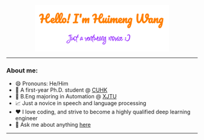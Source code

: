 <p align="center"><a href="https://echo-hmwang.github.io/"><img width="70%" alt="Hello, I'm Huimeng Wang." src="./assets/gh-readme-header.png" /></a></p>

____________________________________________
### About me:
- 😄 Pronouns: He/Him
- 🏫 A first-year Ph.D. student @ [CUHK](https://www.cuhk.edu.hk/chinese/)
- 👋 B.Eng majoring in Automation @ [XJTU](https://www.xjtu.edu.cn)
- 📈 Just a novice in speech and language processing
- ❤️ I love coding, and strive to become a highly qualified deep learning engineer
- 💬 Ask me about anything [here](https://github.com/echo-hmwang/echo-hmwang/issues)

___________________________________________________________________________________________________________
